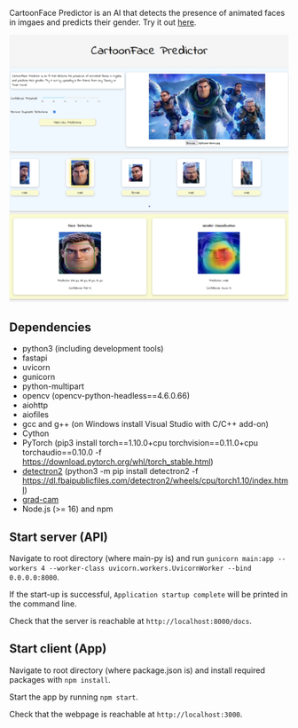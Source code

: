 CartoonFace Predictor is an AI that detects the presence of animated faces in imgaes and predicts their gender. Try it out [here](http://ec2-3-83-155-104.compute-1.amazonaws.com:3000/).

![Demo](https://github.com/mariana200196/cartoon-face-detector/blob/main/App/demoscreenshot.PNG?raw=true)

## Dependencies
- python3 (including development tools)
- fastapi
- uvicorn
- gunicorn
- python-multipart
- opencv (opencv-python-headless==4.6.0.66)
- aiohttp
- aiofiles
- gcc and g++ (on Windows install Visual Studio with C/C++ add-on)
- Cython
- PyTorch (pip3 install torch==1.10.0+cpu torchvision==0.11.0+cpu torchaudio==0.10.0 -f https://download.pytorch.org/whl/torch_stable.html)
- [detectron2](https://github.com/facebookresearch/detectron2) (python3 -m pip install detectron2 -f https://dl.fbaipublicfiles.com/detectron2/wheels/cpu/torch1.10/index.html)
- [grad-cam](https://github.com/jacobgil/pytorch-grad-cam)
- Node.js (>= 16) and npm

## Start server (API)
Navigate to root directory (where main-py is) and run `gunicorn main:app --workers 4 --worker-class uvicorn.workers.UvicornWorker --bind 0.0.0.0:8000`.

If the start-up is successful, `Application startup complete` will be printed in the command line.

Check that the server is reachable at `http://localhost:8000/docs`.

## Start client (App)
Navigate to root directory (where package.json is) and install required packages with `npm install`.

Start the app by running `npm start`.

Check that the webpage is reachable at `http://localhost:3000`.